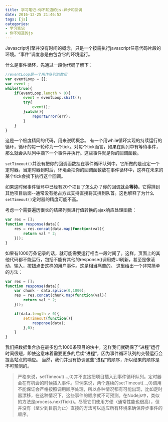 ```yaml
---
title: 学习笔记-你不知道的js-异步和回调
date: 2016-12-25 21:46:52
tags: [js]
categories:
- 学习笔记
- 你不知道的js
---
```


Javascript引擎并没有时间的概念，只是一个按需执行javascript任意代码片段的环境。“事件”调度总是由包含它的环境运行。

<!--more-->

什么是事件循环，先通过一段伪代码了解下：

```js
//eventLoop是一个用作队列的数组
var eventLoop = [];
var event ;
while(true){
	if(eventLoop.length > 0){
		event = eventLoop.shift();
		try{
			event();
		}catch(){
			reportError(err);
		}
	}
}
```

这是一个极度精简的代码，用来说明概念。
有一个用while循环实现的持续运行的循环，循环的每一轮称为一个tick。对每个tick而言，如果在队列中有等待事件，那么就会从队列中摘下一个事件并执行。这些事件就是你的回调函数。

`setTimeout()`并没有把你的回调函数挂在事件循环队列中。它所做的是设定一个定时器。当定时器到时后，环境会把你的回调函数放在事件循环中，这样在未来的某个tick会摘下执行这个回调。

如果这时候事件循环中已经有20个项目了怎么办？你的回调就会**等待**。它得排到其他项目后面--通常没有抢占方式支持直接将其排到队首。这也解释了为什么`setTimeout()`定时器的精度可能不高。

考虑一个需要遍历很长的结果列表进行值转换的ajax响应处理函数：
```js
var res = [];
function response(data){
	res = res.concat(data.map(function(val){
		return val * 2;
	}));
}
```
如果有1000万条记录的话，就可能需要运行相当一段时间了。这样，页面上的其他代码都不能运行，包括不能有其他的response()调用或UI刷新，甚至是像滚动，输入，按钮点击这样的用户事件。这是相当痛苦的。
这里给出一个非常简单的方法：
```js
var res = [];
function response(data){
	var chunk - data.splice(0,1000);
	res = res.concat(chunk.map(function(val){
		return val * 2;
	}));

	if(data.length > 0){
		setTimeout(function(){
			response(data);
		},0);
	}
}
```
我们把数据集合放在最多包含1000条项目的块中。这样我们就确保了“进程”运行时间很短，即使这意味着需要更多的后续“进程”，因为事件循环队列的交替运行会提高站点的响应。
当然，我们并没有协调这些“进程”的顺序，所以结果的顺序是不可预测的。

> 严格来说，setTimeout(...,0)并不直接把项目插入到事件循环队列。定时器会在有机会的时候插入事件。举例来说，两个连续的setTimeout(...,0)调用不能保证会严格按照调用顺序处理，所以各种情况都有可能出现，比如定时器漂移，在这种情况下，这些事件的顺序就不可预测。在Nodejs中，类似的方法是process.nextTick()。尽管它们使用方便（通常性能也很高），但并没有（至少到目前为止）直接的方法可以适应所有环境来确保异步事件的顺序。
